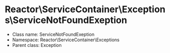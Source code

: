 Reactor\ServiceContainer\Exceptions\ServiceNotFoundExeption
===============






* Class name: ServiceNotFoundExeption
* Namespace: Reactor\ServiceContainer\Exceptions
* Parent class: Exception








